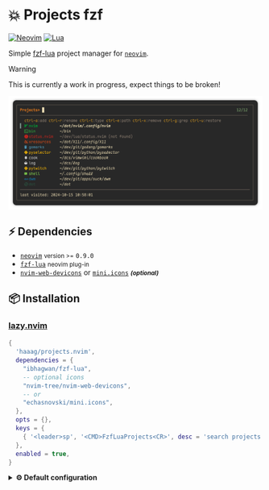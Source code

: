 # 💥 Projects fzf
[![Neovim](https://img.shields.io/badge/Neovim-57A143?logo=neovim&logoColor=fff)](#)
[![Lua](https://img.shields.io/badge/Lua-%232C2D72.svg?logo=lua&logoColor=white)](#)

Simple [fzf-lua](https://github.com/ibhagwan/fzf-lua.git) project manager for [`neovim`](https://github.com/neovim/neovim/releases).

> [!WARNING]
> This is currently a work in progress, expect things to be broken!

<div align="left">
  <img align="center" src="assets/pic.png">
</div>

## ⚡️ Dependencies

- [`neovim`](https://github.com/neovim/neovim/releases) <small>version >=</small> `0.9.0`
- [`fzf-lua`](https://github.com/ibhagwan/fzf-lua) <small>neovim plug-in</small>
- [`nvim-web-devicons`](https://github.com/nvim-tree/nvim-web-devicons) or [`mini.icons`](https://github.com/echasnovski/mini.icons)
  <small><i><b>(optional)</b></i></small>

## 📦 Installation

### [lazy.nvim](https://github.com/folke/lazy.nvim)

```lua
{
  'haaag/projects.nvim',
  dependencies = {
    "ibhagwan/fzf-lua",
    -- optional icons
    "nvim-tree/nvim-web-devicons",
    -- or
    "echasnovski/mini.icons",
  },
  opts = {},
  keys = {
    { '<leader>sp', '<CMD>FzfLuaProjects<CR>', desc = 'search projects' },
  },
  enabled = true,
}
```

<details>
<summary><strong>⚙️ Default configuration</strong></summary>

```lua
require('projects').setup({
  -- `user-command` in neovim
  cmd = 'FzfLuaProjects',
  -- file store ($XDG_DATA_HOME/nvim || ~/.local/share/nvim)
  fname = vim.fn.stdpath('data') .. '/projects.json',
  -- fzf's prompt
  prompt = 'Projects> ',
  -- preview
  previewer = {
    enabled = true,
  },
  -- icons
  icons = {
    default = '',
    warning = '',
    color = '#6d8086',
    enabled = true,
  },
  -- enable color output
  color = true,
  -- keybinds
  keymap = {
    add = 'ctrl-a',
    edit_path = 'ctrl-e',
    edit_type = 'ctrl-t',
    grep = 'ctrl-g',
    remove = 'ctrl-x',
    rename = 'ctrl-r',
    restore = 'ctrl-u',
  },
})
```

</details>
